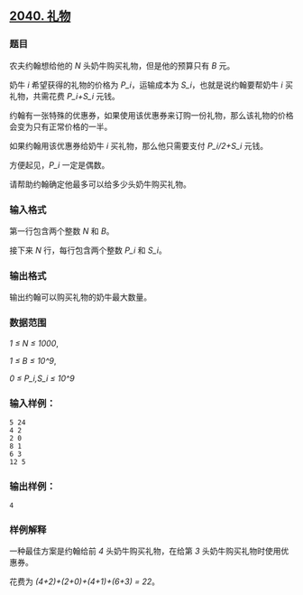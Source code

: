 ## [2040. 礼物](https://www.acwing.com/problem/content/2042/)

### 题目

农夫约翰想给他的 *N* 头奶牛购买礼物，但是他的预算只有 *B* 元。

奶牛 *i* 希望获得的礼物的价格为 *P_i*，运输成本为 *S_i*，也就是说约翰要帮奶牛 *i* 买礼物，共需花费 *P_i+S_i* 元钱。

约翰有一张特殊的优惠券，如果使用该优惠券来订购一份礼物，那么该礼物的价格会变为只有正常价格的一半。

如果约翰用该优惠券给奶牛 *i* 买礼物，那么他只需要支付 *P_i/2+S_i* 元钱。

方便起见，*P_i* 一定是偶数。

请帮助约翰确定他最多可以给多少头奶牛购买礼物。

### 输入格式

第一行包含两个整数 *N* 和 *B*。

接下来 *N* 行，每行包含两个整数 *P_i* 和 *S_i*。

### 输出格式

输出约翰可以购买礼物的奶牛最大数量。

### 数据范围

*1 ≤ N ≤ 1000*,

*1 ≤ B ≤ 10^9*,

*0 ≤ P_i,S_i ≤ 10^9*

### 输入样例：

```
5 24
4 2
2 0
8 1
6 3
12 5
```

### 输出样例：

```
4
```

### 样例解释

一种最佳方案是约翰给前 *4* 头奶牛购买礼物，在给第 *3* 头奶牛购买礼物时使用优惠券。

花费为 *(4+2)+(2+0)+(4+1)+(6+3) = 22*。
